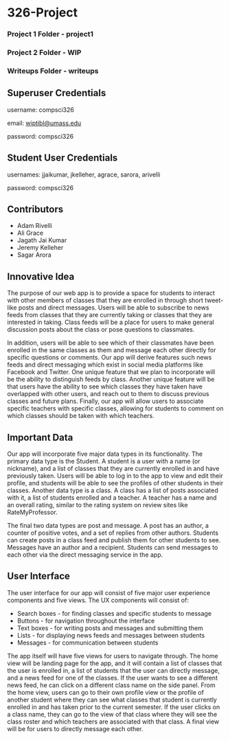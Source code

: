 # 326-Project

### Project 1 Folder - project1
### Project 2 Folder - WIP
### Writeups Folder - writeups

## Superuser Credentials

username: compsci326

email: wiptibl@umass.edu

password: compsci326

## Student User Credentials

usernames: jjaikumar, jkelleher, agrace, sarora, arivelli

password: compsci326

## Contributors

- Adam Rivelli
- Ali Grace
- Jagath Jai Kumar
- Jeremy Kelleher
- Sagar Arora


## Innovative Idea
The purpose of our web app is to provide a space for students to interact with other members of classes that they are enrolled in through short tweet-like posts and direct messages. Users will be able to subscribe to news feeds from classes that they are currently taking or classes that they are interested in taking. Class feeds will be a place for users to make general discussion posts about the class or pose questions to classmates. 

In addition, users will be able to see which of their classmates have been enrolled in the same classes as them and message each other directly for specific questions or comments. 
Our app will derive features such news feeds and direct messaging which exist in social media platforms like Facebook and Twitter. One unique feature that we plan to incorporate will be the ability to distinguish feeds by class. Another unique feature will be that users have the ability to see which classes they have taken have overlapped with other users, and reach out to them to discuss previous classes and future plans. Finally, our app will allow users to associate specific teachers with specific classes, allowing for students to comment on which classes should be taken with which teachers.

## Important Data
Our app will incorporate five major data types in its functionality. The primary data type is the Student. A student is a user with a name (or nickname), and a list of classes that they are currently enrolled in and have previously taken. Users will be able to log in to the app to view and edit their profile, and students will be able to see the profiles of other students in their classes. Another data type is a class. A class has a list of posts associated with it, a list of students enrolled and a teacher. A teacher has a name and an overall rating, similar to the rating system on review sites like RateMyProfessor. 

The final two data types are post and message. A post has an author, a counter of positive votes, and a set of replies from other authors. Students can create posts in a class feed and publish them for other students to see. Messages have an author and a recipient. Students can send messages to each other via the direct messaging service in the app.

## User Interface

The user interface for our app will consist of five major user experience components and five views. The UX components will consist of:
- Search boxes - for finding classes and specific students to message
- Buttons - for navigation throughout the interface
- Text boxes - for writing posts and messages and submitting them
- Lists - for displaying news feeds and messages between students
- Messages - for communication between students

The app itself will have five views for users to navigate through. The home view will be landing page for the app, and it will contain a list of classes that the user is enrolled in, a list of students that the user can directly message, and a news feed for one of the classes. If the user wants to see a different news feed, he can click on a different class name on the side panel. From the home view, users can go to their own profile view or the profile of another student where they can see what classes that student is currently enrolled in and has taken prior to the current semester. If the user clicks on a class name, they can go to the view of that class where they will see the class roster and which teachers are associated with that class. A final view will be for users to directly message each other.
